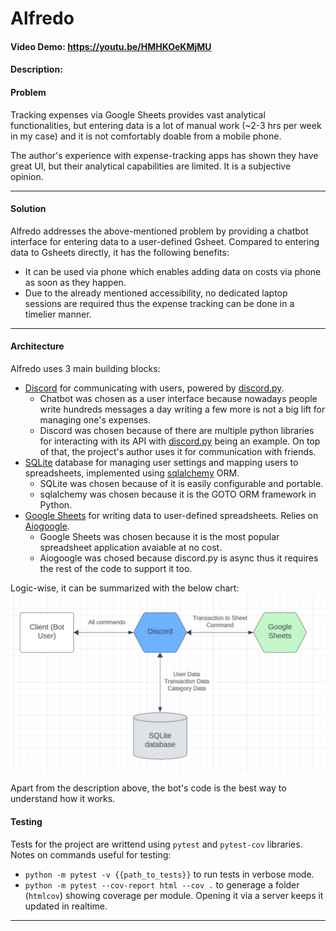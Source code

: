 # Alfredo
#### Video Demo: <https://youtu.be/HMHKOeKMjMU>
#### Description:

#### Problem
Tracking expenses via Google Sheets provides vast analytical functionalities, but entering data is a lot of manual work (~2-3 hrs per week in my case) and it is not comfortably doable from a mobile phone.

The author's experience with expense-tracking apps has shown they have great UI, but their analytical capabilities are limited. It is a subjective opinion.

---

#### Solution
Alfredo addresses the above-mentioned problem by providing a chatbot interface for entering data to a user-defined Gsheet. Compared to entering data to Gsheets directly, it has the following benefits:

- It can be used via phone which enables adding data on costs via phone as soon as they happen.
- Due to the already mentioned accessibility, no dedicated laptop sessions are required thus the expense tracking can be done in a timelier manner.

---

#### Architecture
Alfredo uses 3 main building blocks:
- [Discord](https://discord.com/) for communicating with users, powered by [discord.py](https://discordpy.readthedocs.io/en/stable/).
    - Chatbot was chosen as a user interface because nowadays people write hundreds messages a day writing a few more is not a big lift for managing one's expenses.
    - Discord was chosen because of there are multiple python libraries for interacting with its API with [discord.py](https://discordpy.readthedocs.io/en/stable/) being an example. On top of that, the project's author uses it for communication with friends.
- [SQLite](https://www.sqlite.org/index.html) database for managing user settings and mapping users to spreadsheets, implemented using [sqlalchemy](https://www.sqlalchemy.org/) ORM.
    - SQLite was chosen because of it is easily configurable and portable.
    - sqlalchemy was chosen because it is the GOTO ORM framework in Python.
- [Google Sheets](https://docs.google.com/spreadsheets) for writing data to user-defined spreadsheets. Relies on [Aiogoogle](https://aiogoogle.readthedocs.io/en/latest/).
    - Google Sheets was chosen because it is the most popular spreadsheet application avaiable at no cost.
    - Aiogoogle was chosed because discord.py is async thus it requires the rest of the code to support it too.

Logic-wise, it can be summarized with the below chart:<br>![Alfredo Bot Logic TLDR](https://github.com/Lifeissimple-zxc/random_stuff/blob/main/Alfredo%20TLDR.png)<br>

Apart from the description above, the bot's code is the best way to understand how it works.

#### Testing
Tests for the project are writtend using `pytest` and `pytest-cov` libraries. Notes on commands useful for testing:

- `python -m pytest -v {{path_to_tests}}` to run tests in verbose mode.
- `python -m pytest --cov-report html --cov .` to generage a folder (`htmlcov`) showing coverage per module. Opening it via a server keeps it updated in realtime.

---


